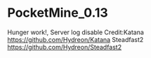# PocketMine_0.13
Hunger work!, Server log disable
Credit:Katana https://github.com/Hydreon/Katana
       Steadfast2 https://github.com/Hydreon/Steadfast2
